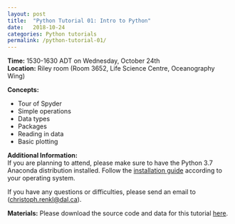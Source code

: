 ```yaml
---
layout: post
title:  "Python Tutorial 01: Intro to Python"
date:   2018-10-24
categories: Python tutorials
permalink: /python-tutorial-01/
---
```


**Time:** 1530-1630 ADT on Wednesday, October 24th  
**Location:** Riley room (Room 3652, Life Science Centre, Oceanography Wing)

**Concepts:**
* Tour of Spyder
* Simple operations
* Data types
* Packages
* Reading in data
* Basic plotting

**Additional Information:**  
If you are planning to attend, please make sure to have the Python 3.7 Anaconda distribution installed. Follow the [installation guide](http://docs.anaconda.com/anaconda/install) according to your operating system.

If you have any questions or difficulties, please send an email to (christoph.renkl@dal.ca).


**Materials:**
Please download the source code and data for this tutorial [here](https://github.com/christophrenkl/programming_tutorials/raw/master/Python/tutorial_01.zip).
